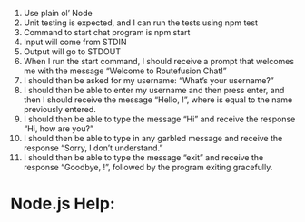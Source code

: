 1. Use plain ol’ Node
2. Unit testing is expected, and I can run the tests using npm test
3. Command to start chat program is npm start
4. Input will come from STDIN
5. Output will go to STDOUT
6. When I run the start command, I should receive a prompt that welcomes me with the
   message “Welcome to Routefusion Chat!”
7. I should then be asked for my username: “What’s your username?”
8. I should then be able to enter my username and then press enter, and then I should
   receive the message “Hello, <username>!”, where <username> is equal to the name
   previously entered.
9. I should then be able to type the message “Hi” and receive the response “Hi, how are
   you?”
10. I should then be able to type in any garbled message and receive the response “Sorry, I
    don’t understand.”
11. I should then be able to type the message “exit” and receive the response “Goodbye,
    <username>!”, followed by the program exiting gracefully.

# Node.js Help:
